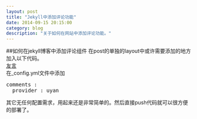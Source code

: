 ```yaml
---
layout: post   
title: "Jekyll中添加评论功能"    
date: 2014-09-15 20:15:00   
category: blog        
description: "关于如何在网站中添加评论功能。"
---
```

##如何在jekyll博客中添加评论组件
在post的单独的layout中或许需要添加的地方加入以下代码。    
[友言](http://www.uyan.cc/getcode)    
在_config.yml文件中添加  
<pre>
comments :
  provider : uyan	
</pre>    
其它无任何配置需求，用起来还是非常简单的。然后直接push代码就可以很方便的部署了。
 
